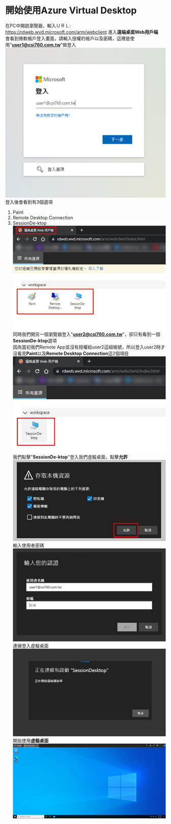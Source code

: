 # 開始使用Azure Virtual Desktop
在PC中開啟瀏覽器，輸入ＵＲＬ: https://rdweb.wvd.microsoft.com/arm/webclient 進入**遠端桌面Web用戶端** <br>
會看到微軟帳戶登入畫面，請輸入授權的帳戶以及密碼，這裡是使用"**user1@csi760.com.tw**"做登入 <br>
![GITHUB](https://github.com/A-0428/Azure/blob/main/Azure%20Virtual%20Desktop/%E9%96%8B%E5%A7%8B%E4%BD%BF%E7%94%A8Azure%20Virtual%20Desktop/image1.jpg)<br>
登入後會看到有3個選項 <br>
1. Paint <br>
2. Remote Desktop Connection <br>
3. SessionDe-ktop <br>
![GITHUB](https://github.com/A-0428/Azure/blob/main/Azure%20Virtual%20Desktop/%E9%96%8B%E5%A7%8B%E4%BD%BF%E7%94%A8Azure%20Virtual%20Desktop/image2.jpg) <br>
同時我們開另一個瀏覽器登入"**user2@csi760.com.tw**"，卻只有看到一個**SessionDe-ktop**選項 <br>
因為當初我們Remote App並沒有授權給user2這組帳號，所以登入user2時才沒看見**Paint**以及**Remote Desktop Connection**這2個項目 <br>
![GITHUB](https://github.com/A-0428/Azure/blob/main/Azure%20Virtual%20Desktop/%E9%96%8B%E5%A7%8B%E4%BD%BF%E7%94%A8Azure%20Virtual%20Desktop/image2-1.jpg)  <br>
我們點擊"**SessionDe-ktop**"登入我們虛擬桌面，點擊**允許** <br>
![GITHUB](https://github.com/A-0428/Azure/blob/main/Azure%20Virtual%20Desktop/%E9%96%8B%E5%A7%8B%E4%BD%BF%E7%94%A8Azure%20Virtual%20Desktop/image3.jpg)  <br>
輸入使用者密碼 <br>
![GITHUB](https://github.com/A-0428/Azure/blob/main/Azure%20Virtual%20Desktop/%E9%96%8B%E5%A7%8B%E4%BD%BF%E7%94%A8Azure%20Virtual%20Desktop/image4.jpg)  <br>
連線登入虛擬桌面 <br>
![GITHUB](https://github.com/A-0428/Azure/blob/main/Azure%20Virtual%20Desktop/%E9%96%8B%E5%A7%8B%E4%BD%BF%E7%94%A8Azure%20Virtual%20Desktop/image5.jpg)  <br>
開始使用**虛擬桌面**
![GITHUB](https://github.com/A-0428/Azure/blob/main/Azure%20Virtual%20Desktop/%E9%96%8B%E5%A7%8B%E4%BD%BF%E7%94%A8Azure%20Virtual%20Desktop/image6.jpg)  <br>

